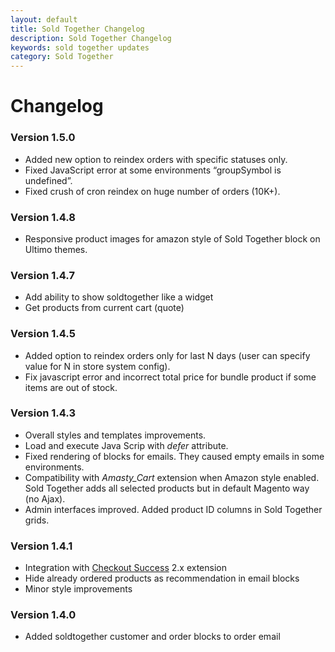 ```yaml
---
layout: default
title: Sold Together Changelog
description: Sold Together Changelog
keywords: sold together updates
category: Sold Together
---
```


# Changelog

### Version 1.5.0

 -  Added new option to reindex orders with specific statuses only.
 -  Fixed JavaScript error at some environments “groupSymbol is undefined”.
 -  Fixed crush of cron reindex on huge number of orders (10K+).

### Version 1.4.8

 -  Responsive product images for amazon style of Sold Together block on
    Ultimo themes.

### Version 1.4.7

 -  Add ability to show soldtogether like a widget
 -  Get products from current cart (quote)

### Version 1.4.5

 -  Added option to reindex orders only for last N days (user can specify
    value for N in store system config).
 -  Fix javascript error and incorrect total price for bundle product if some
    items are out of stock.

### Version 1.4.3

 -  Overall styles and templates improvements.
 -  Load and execute Java Scrip with *defer* attribute.
 -  Fixed rendering of blocks for emails. They caused empty emails in some
    environments.
 -  Compatibility with *Amasty_Cart* extension when Amazon style enabled. Sold
    Together adds all selected products but in default Magento way (no Ajax).
 -  Admin interfaces improved. Added product ID columns in Sold Together grids.

### Version 1.4.1

 -  Integration with [Checkout Success](http://docs.swissuplabs.com/m1/extensions/checkout-success/) 2.x extension
 -  Hide already ordered products as recommendation in email blocks
 -  Minor style improvements

### Version 1.4.0

 -  Added soldtogether customer and order blocks to order email
